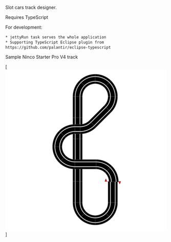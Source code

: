 Slot cars track designer.


Requires TypeScript


For development:

    * jettyRun task serves the whole application
    * Supporting TypeScript Eclipse plugin from https://github.com/palantir/eclipse-typescript

Sample Ninco Starter Pro V4 track

[![](NincoStarterProV4.svg)]
